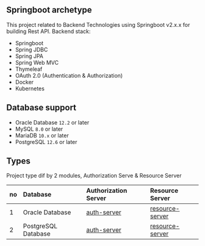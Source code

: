 ## Springboot archetype

This project related to Backend Technologies using Springboot v2.x.x for building Rest API. Backend stack:

- Springboot
- Spring JDBC
- Spring JPA
- Spring Web MVC
- Thymeleaf
- OAuth 2.0 (Authentication & Authorization)
- Docker
- Kubernetes

## Database support

- Oracle Database `12.2`  or later
- MySQL `8.0` or later
- MariaDB `10.x` or later
- PostgreSQL `12.6` or later

## Types

Project type dif by 2 modules, Authorization Serve & Resource Server

| no   | Database           | Authorization Server                   | Resource Server                                  |
| :--- | :---               | :---                                   | :---                                             |
| 1    | Oracle Database    |[auth-server](./auth-server-oracle)     | [resource-server](./resource-server-oracle)      |
| 2    | PostgreSQL Database|[auth-server](./auth-server-postgres)   | [resource-server](./resource-server-postgres)    |

